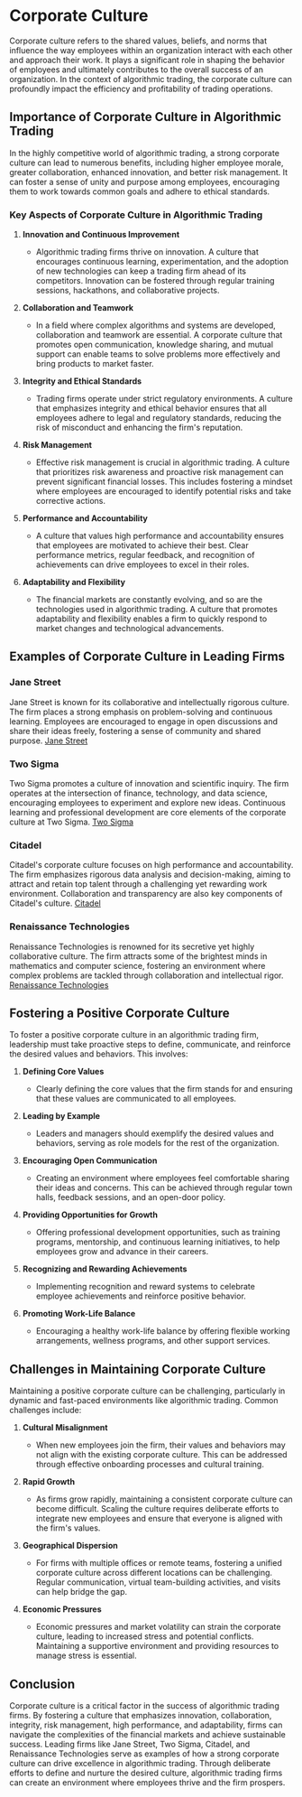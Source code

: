 # Corporate Culture

Corporate culture refers to the shared values, beliefs, and norms that influence the way employees within an organization interact with each other and approach their work. It plays a significant role in shaping the behavior of employees and ultimately contributes to the overall success of an organization. In the context of algorithmic trading, the corporate culture can profoundly impact the efficiency and profitability of trading operations.

## Importance of Corporate Culture in Algorithmic Trading

In the highly competitive world of algorithmic trading, a strong corporate culture can lead to numerous benefits, including higher employee morale, greater collaboration, enhanced innovation, and better risk management. It can foster a sense of unity and purpose among employees, encouraging them to work towards common goals and adhere to ethical standards.

### Key Aspects of Corporate Culture in Algorithmic Trading

1. **Innovation and Continuous Improvement**
    - Algorithmic trading firms thrive on innovation. A culture that encourages continuous learning, experimentation, and the adoption of new technologies can keep a trading firm ahead of its competitors. Innovation can be fostered through regular training sessions, hackathons, and collaborative projects.

2. **Collaboration and Teamwork**
    - In a field where complex algorithms and systems are developed, collaboration and teamwork are essential. A corporate culture that promotes open communication, knowledge sharing, and mutual support can enable teams to solve problems more effectively and bring products to market faster.

3. **Integrity and Ethical Standards**
    - Trading firms operate under strict regulatory environments. A culture that emphasizes integrity and ethical behavior ensures that all employees adhere to legal and regulatory standards, reducing the risk of misconduct and enhancing the firm's reputation.

4. **Risk Management**
    - Effective risk management is crucial in algorithmic trading. A culture that prioritizes risk awareness and proactive risk management can prevent significant financial losses. This includes fostering a mindset where employees are encouraged to identify potential risks and take corrective actions.

5. **Performance and Accountability**
    - A culture that values high performance and accountability ensures that employees are motivated to achieve their best. Clear performance metrics, regular feedback, and recognition of achievements can drive employees to excel in their roles.

6. **Adaptability and Flexibility**
    - The financial markets are constantly evolving, and so are the technologies used in algorithmic trading. A culture that promotes adaptability and flexibility enables a firm to quickly respond to market changes and technological advancements.

## Examples of Corporate Culture in Leading Firms

### Jane Street
Jane Street is known for its collaborative and intellectually rigorous culture. The firm places a strong emphasis on problem-solving and continuous learning. Employees are encouraged to engage in open discussions and share their ideas freely, fostering a sense of community and shared purpose.
[Jane Street](https://www.janestreet.com/)

### Two Sigma
Two Sigma promotes a culture of innovation and scientific inquiry. The firm operates at the intersection of finance, technology, and data science, encouraging employees to experiment and explore new ideas. Continuous learning and professional development are core elements of the corporate culture at Two Sigma.
[Two Sigma](https://www.twosigma.com/)

### Citadel
Citadel's corporate culture focuses on high performance and accountability. The firm emphasizes rigorous data analysis and decision-making, aiming to attract and retain top talent through a challenging yet rewarding work environment. Collaboration and transparency are also key components of Citadel's culture.
[Citadel](https://www.citadel.com/)

### Renaissance Technologies
Renaissance Technologies is renowned for its secretive yet highly collaborative culture. The firm attracts some of the brightest minds in mathematics and computer science, fostering an environment where complex problems are tackled through collaboration and intellectual rigor.
[Renaissance Technologies](https://www.rentec.com/)

## Fostering a Positive Corporate Culture

To foster a positive corporate culture in an algorithmic trading firm, leadership must take proactive steps to define, communicate, and reinforce the desired values and behaviors. This involves:

1. **Defining Core Values**
    - Clearly defining the core values that the firm stands for and ensuring that these values are communicated to all employees.

2. **Leading by Example**
    - Leaders and managers should exemplify the desired values and behaviors, serving as role models for the rest of the organization.

3. **Encouraging Open Communication**
    - Creating an environment where employees feel comfortable sharing their ideas and concerns. This can be achieved through regular town halls, feedback sessions, and an open-door policy.

4. **Providing Opportunities for Growth**
    - Offering professional development opportunities, such as training programs, mentorship, and continuous learning initiatives, to help employees grow and advance in their careers.

5. **Recognizing and Rewarding Achievements**
    - Implementing recognition and reward systems to celebrate employee achievements and reinforce positive behavior.

6. **Promoting Work-Life Balance**
    - Encouraging a healthy work-life balance by offering flexible working arrangements, wellness programs, and other support services.

## Challenges in Maintaining Corporate Culture

Maintaining a positive corporate culture can be challenging, particularly in dynamic and fast-paced environments like algorithmic trading. Common challenges include:

1. **Cultural Misalignment**
    - When new employees join the firm, their values and behaviors may not align with the existing corporate culture. This can be addressed through effective onboarding processes and cultural training.

2. **Rapid Growth**
    - As firms grow rapidly, maintaining a consistent corporate culture can become difficult. Scaling the culture requires deliberate efforts to integrate new employees and ensure that everyone is aligned with the firm's values.

3. **Geographical Dispersion**
    - For firms with multiple offices or remote teams, fostering a unified corporate culture across different locations can be challenging. Regular communication, virtual team-building activities, and visits can help bridge the gap.

4. **Economic Pressures**
    - Economic pressures and market volatility can strain the corporate culture, leading to increased stress and potential conflicts. Maintaining a supportive environment and providing resources to manage stress is essential.

## Conclusion

Corporate culture is a critical factor in the success of algorithmic trading firms. By fostering a culture that emphasizes innovation, collaboration, integrity, risk management, high performance, and adaptability, firms can navigate the complexities of the financial markets and achieve sustainable success. Leading firms like Jane Street, Two Sigma, Citadel, and Renaissance Technologies serve as examples of how a strong corporate culture can drive excellence in algorithmic trading. Through deliberate efforts to define and nurture the desired culture, algorithmic trading firms can create an environment where employees thrive and the firm prospers.